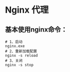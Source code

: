 # Nginx 代理







## 基本使用nginx命令：

```shell
# 1、启动
nginx.exe
# 2、重新加载配置
nginx -s reload
# 3、关闭
nginx -s stop
```

